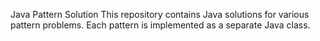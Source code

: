 Java Pattern Solution
This repository contains Java solutions for various pattern problems. Each pattern is implemented as a separate Java class.
